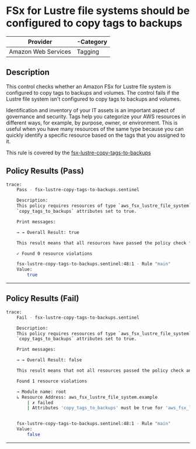 # FSx for Lustre file systems should be configured to copy tags to backups

| Provider            | -Category |
| ------------------- | --------- |
| Amazon Web Services |  Tagging  |

## Description

This control checks whether an Amazon FSx for Lustre file system is configured to copy tags to backups and volumes. The control fails if the Lustre file system isn't configured to copy tags to backups and volumes.

Identification and inventory of your IT assets is an important aspect of governance and security. Tags help you categorize your AWS resources in different ways, for example, by purpose, owner, or environment. This is useful when you have many resources of the same type because you can quickly identify a specific resource based on the tags that you assigned to it.

This rule is covered by the [fsx-lustre-copy-tags-to-backups](https://github.com/hashicorp/policy-library-FSBP-Policy-Set-for-AWS-Terraform/blob/main/policies/fsx/fsx-lustre-copy-tags-to-backups.sentinel)

## Policy Results (Pass)

```bash
trace:
    Pass - fsx-lustre-copy-tags-to-backups.sentinel

    Description:
    This policy requires resources of type `aws_fsx_lustre_file_system` have the
    `copy_tags_to_backups` attributes set to true.

    Print messages:

    → → Overall Result: true

    This result means that all resources have passed the policy check for the policy fsx-lustre-copy-tags-to-backups-enabled.

    ✓ Found 0 resource violations

    fsx-lustre-copy-tags-to-backups.sentinel:48:1 - Rule "main"
    Value:
        true
```

---

## Policy Results (Fail)

```bash
trace:
    Fail - fsx-lustre-copy-tags-to-backups.sentinel

    Description:
    This policy requires resources of type `aws_fsx_lustre_file_system` have the
    `copy_tags_to_backups` attributes set to true.

    Print messages:

    → → Overall Result: false

    This result means that not all resources passed the policy check and the protected behavior is not allowed for the policy fsx-lustre-copy-tags-to-backups-enabled.

    Found 1 resource violations

    → Module name: root
    ↳ Resource Address: aws_fsx_lustre_file_system.example
        | ✗ failed
        | Attributes 'copy_tags_to_backups' must be true for 'aws_fsx_lustre_file_system' resources. Refer to https://docs.aws.amazon.com/securityhub/latest/userguide/fsx-controls.html#fsx-2 for more details.


    fsx-lustre-copy-tags-to-backups.sentinel:48:1 - Rule "main"
    Value:
        false
```

---

